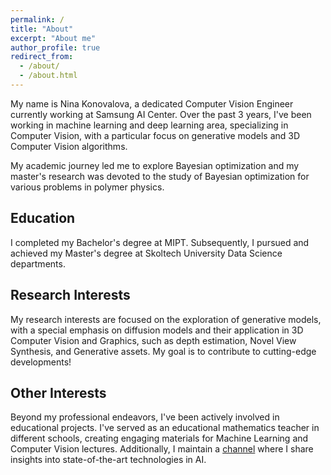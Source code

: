 ```yaml
---
permalink: /
title: "About"
excerpt: "About me"
author_profile: true
redirect_from: 
  - /about/
  - /about.html
---
```


My name is Nina Konovalova, a dedicated Computer Vision Engineer currently working at Samsung AI Center. Over the past 3 years, I've been working in machine learning and deep learning area, specializing in Computer Vision, with a particular focus on generative models and 3D Computer Vision algorithms.

My academic journey led me to explore Bayesian optimization and my master's research was devoted to the study of Bayesian optimization for various problems in polymer physics.

## Education
I completed my Bachelor's degree at MIPT. Subsequently, I pursued and achieved my Master's degree at Skoltech University Data Science departments.

## Research Interests
My research interests are focused on the exploration of generative models, with a special emphasis on diffusion models and their application in 3D Computer Vision and Graphics, such as depth estimation, Novel View Synthesis, and Generative assets. My goal is to contribute to cutting-edge developments!

## Other Interests
Beyond my professional endeavors, I've been actively involved in educational projects. I've served as an educational mathematics teacher in different schools, creating engaging materials for Machine Learning and Computer Vision lectures. Additionally, I maintain a [channel](t.me/reading_ai/) where I share insights into state-of-the-art technologies in AI. 
